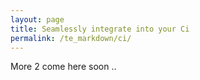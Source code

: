 ```yaml
---
layout: page
title: Seamlessly integrate into your Ci
permalink: /te_markdown/ci/
---
```


More 2 come here soon ..
